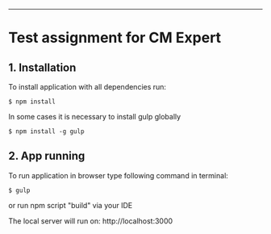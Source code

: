 ---

# Test assignment for CM Expert

## 1. Installation

To install application with all dependencies run:

```
$ npm install
```

In some cases it is necessary to install gulp globally

```
$ npm install -g gulp
```

## 2. App running

To run application in browser type following command in terminal:

```
$ gulp
```

or run npm script "build" via your IDE

The local server will run on: http://localhost:3000
